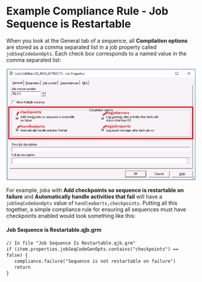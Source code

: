 # Example Compliance Rule - Job Sequence is Restartable

When you look at the General tab of a sequence, all **Compilation options** are stored as a comma separated list in a job property called `jobSeqCodeGenOpts`. Each check box corresponds to a named value in the comma separated list:

![](./attachments/image-20200623-050547.png)

For example, jobs with **Add checkpoints so sequence is restartable on failure** and **Automatically handle activities that fail** will have a `jobSeqCodeGenOpts` value of `handleaborts,checkpoints`. Putting all this together, a simple compliance rule for ensuring all sequences must have checkpoints enabled would look something like this:

#### **Job Sequence is Restartable.qjb.grm**

```
// In file "Job Sequence Is Restartable.qjb.grm"
if (item.properties.jobSeqCodeGenOpts.contains("checkpoints") == false) {
   compliance.failure("Sequence is not restartable on failure")
   return
}
```